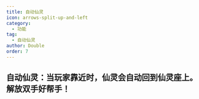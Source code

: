 ```yaml
---
title: 自动仙灵
icon: arrows-split-up-and-left
category:
  - 功能
tag:
  - 自动仙灵
author: Double
order: 7
---
```


## 自动仙灵：当玩家靠近时，仙灵会自动回到仙灵座上。解放双手好帮手！

